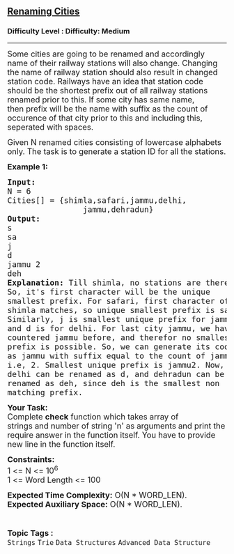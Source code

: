 <h2><a href="https://www.geeksforgeeks.org/problems/renaming-cities28581833/1">Renaming Cities</a></h2><h3>Difficulty Level : Difficulty: Medium</h3><hr><div class="problems_problem_content__Xm_eO"><p><span style="font-size:18px">Some cities are going to be renamed and accordingly name of their railway stations will also change. Changing the name of railway station should also result in changed station code.&nbsp;Railways have an idea that station code should be the shortest prefix out of all railway stations renamed prior to this. If some city has same name, then&nbsp;prefix will be the name with suffix as the count of occurence of that city prior to this and including this, seperated with spaces.</span></p>

<p><span style="font-size:18px">Given&nbsp;N&nbsp;renamed cities consisting of lowercase alphabets only. The task is to generate a&nbsp;station ID&nbsp;for all the stations.</span></p>

<p><span style="font-size:18px"><strong>Example 1:</strong></span></p>

<pre><span style="font-size:18px"><strong>Input:
</strong>N = 6
Cities[] = {shimla,safari,jammu,delhi,
                jammu,dehradun}
<strong>Output:
</strong>s
sa
j
d
jammu 2
deh<strong>
Explanation: </strong>Till&nbsp;shimla, no stations are there.
So, it's first character will be the unique
smallest prefix. For safari, first character of
shimla matches, so unique smallest prefix is&nbsp;sa
Similarly,&nbsp;j&nbsp;is smallest unique prefix for&nbsp;jammu
and&nbsp;d&nbsp;is for delhi. For last city&nbsp;jammu, we have
countered&nbsp;jammu before, and therefor no smallest
prefix is possible. So, we can generate its code
as jammu with suffix equal to the count of jammu,
i.e, 2. Smallest unique prefix is&nbsp;jammu2. Now,
delhi can be renamed as d, and dehradun can be
renamed as deh, since deh is the smallest non
matching prefix.&nbsp;</span>
</pre>

<p><span style="font-size:18px"><strong>Your Task:</strong><br>
Complete&nbsp;<strong>check</strong>&nbsp;function which takes&nbsp;array of strings&nbsp;and&nbsp;number of string&nbsp;'n' as arguments and print the require answer in the function itself. You have to provide new line in the function itself.</span></p>

<p><span style="font-size:18px"><strong>Constraints:</strong><br>
1 &lt;= N &lt;= 10<sup>6</sup><br>
1 &lt;= Word Length &lt;= 100</span></p>

<p><span style="font-size:18px"><strong>Expected Time Complexity:</strong>&nbsp;O(N *&nbsp;WORD_LEN).<br>
<strong>Expected Auxiliary Space:</strong>&nbsp;O(N * WORD_LEN).</span></p>
</div><br><p><span style=font-size:18px><strong>Topic Tags : </strong><br><code>Strings</code>&nbsp;<code>Trie</code>&nbsp;<code>Data Structures</code>&nbsp;<code>Advanced Data Structure</code>&nbsp;